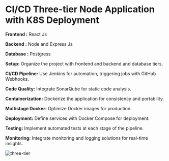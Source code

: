 ﻿# CI/CD Three-tier Node Application with K8S Deployment

**Frontend :** React Js

**Backend :** Node and Express Js

**Database :** Postgress

**Setup:** Organize the project with frontend and backend and database tiers.

**CI/CD Pipeline:** Use Jenkins for automation, triggering jobs with GitHub Webhooks.

**Code Quality:** Integrate SonarQube for static code analysis.

**Containerization:** Dockerize the application for consistency and portability.

**Multistage Docker:** Optimize Docker images for production.

**Deployment:** Define services with Docker Compose for deployment.

**Testing:** Implement automated tests at each stage of the pipeline.

**Monitoring:** Integrate monitoring and logging solutions for real-time insights.




![three-tier](https://github.com/soumen321/three-tier-k8-app-deployment/assets/2536037/58306a78-211a-40d8-b456-5b685845d555)
